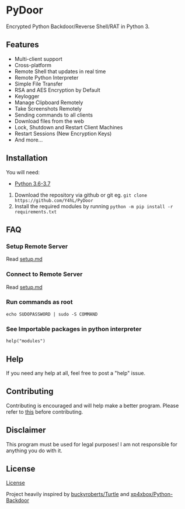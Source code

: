 # PyDoor  
  
Encrypted Python Backdoor/Reverse Shell/RAT in Python 3.  
  
## Features  
  
* Multi-client support  
* Cross-platform  
* Remote Shell that updates in real time  
* Remote Python Interpreter  
* Simple File Transfer  
* RSA and AES Encryption by Default  
* Keylogger  
* Manage Clipboard Remotely  
* Take Screenshots Remotely  
* Sending commands to all clients  
* Download files from the web  
* Lock, Shutdown and Restart Client Machines  
* Restart Sessions (New Encryption Keys)  
* And more...  
  
## Installation  
  
You will need:  
  
* [Python 3.6-3.7](https://www.python.org/downloads)  
  
1. Download the repository via github or git eg. `git clone https://github.com/Y4hL/PyDoor`  
2. Install the required modules by running `python -m pip install -r requirements.txt`  
  
## FAQ  
  
### Setup Remote Server  
  
Read [setup.md](https://github.com/Y4hL/PyDoor/blob/master/setup.md#server-setup)  
  
### Connect to Remote Server  
  
Read [setup.md](https://github.com/Y4hL/PyDoor/blob/master/setup.md#client-setup)  
  
### Run commands as root  
  
`echo SUDOPASSWORD | sudo -S COMMAND`  
  
### See Importable packages in python interpreter  
  
`help("modules")`  
  
## Help  
  
If you need any help at all, feel free to post a "help" issue.  
  
## Contributing  
  
Contributing is encouraged and will help make a better program. Please refer to [this](https://gist.github.com/MarcDiethelm/7303312) before contributing.  
  
## Disclaimer  
  
This program must be used for legal purposes! I am not responsible for anything you do with it.  
  
## License  
  
[License](https://github.com/Y4hL/PyDoor/blob/master/LICENSE)  
  
Project heavily inspired by [buckyroberts/Turtle](https://github.com/buckyroberts/Turtle) and [xp4xbox/Python-Backdoor](https://github.com/xp4xbox/Python-Backdoor)  
